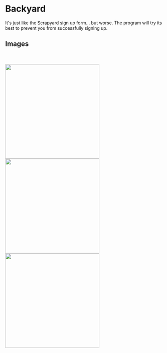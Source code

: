 # Backyard 
It's just like the Scrapyard sign up form... but worse. The program will try its best to prevent you from successfully signing up. 

## Images 
<br>
<br>
<img align="center" src="https://i.imgur.com/xcssD6W.png" data-canonical-src="https://i.imgur.com/xcssD6W.png" width="300" />
<br>
<img align="center" src="https://i.imgur.com/1zYChsx.png" data-canonical-src="https://i.imgur.com/1zYChsx.png" width="300" />
<br>
<img align="center" src="https://i.imgur.com/wXTcrKH.png" data-canonical-src="https://i.imgur.com/wXTcrKH.png" width="300" /> 
